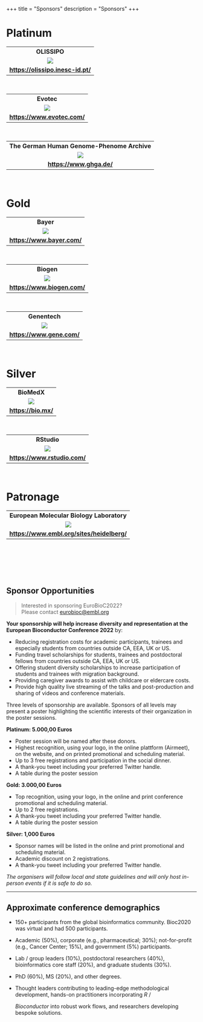 +++
title = "Sponsors"
description = "Sponsors"
+++

# Platinum

|       |
|:-----:|
| **OLISSIPO** |
| ![](../img/clients/OLISSIPO_logo_v-c03_resized.png) |
| **https://olissipo.inesc-id.pt/** |
&nbsp;

|       |
|:-----:|
| **Evotec** |
| ![](../img/clients/evotec_logo_RGB_resized.jpg) |
| **https://www.evotec.com/** |
&nbsp;

|       |
|:-----:|
| **The German Human Genome-Phenome Archive** |
| ![](../img/clients/GHGA_Logo_resized.png) |
| **https://www.ghga.de/** |
&nbsp;

# Gold

|       |
|:-----:|
| **Bayer** |
| ![](../img/clients/bayer_resized.png) |
| **https://www.bayer.com/** |
&nbsp;

|       |
|:-----:|
| **Biogen** |
| ![](../img/clients/Biogen_resized.png) |
| **https://www.biogen.com/** |
&nbsp;

|       |
|:-----:|
| **Genentech** |
| ![](../img/clients/Genentech-Logo_resized.png) |
| **https://www.gene.com/** |
&nbsp;

# Silver

|       |
|:-----:|
| **BioMedX** |
| ![](../img/clients/BioMedX_resized.jpg) |
| **https://bio.mx/** |
&nbsp;

|       |
|:-----:|
| **RStudio** |
| ![](../img/clients/RStudio_resized.jpeg) |
| **https://www.rstudio.com/** |
&nbsp;

# Patronage

|       |
|:-----:|
| **European Molecular Biology Laboratory** |
| ![](../img/clients/EMBL_logo_colour_RGB_resized.png) |
| **https://www.embl.org/sites/heidelberg/** |
&nbsp;



<!--

|       |
|:-----:|
| **NanoString Technologies** |
| ![](../img/clients/NanoString_resized.png) |
| **https://www.nanostring.com/** |
&nbsp;

&nbsp;

# Gold

|       |
|:-----:|
| **Genentech** |
| ![](../img/clients/Genentech-Logo_resized.png) |
| **https://www.gene.com/** |

&nbsp;

|       |
|:-----:|
| **Takeda Pharmaceuticals** |
| ![](../img/clients/takeda_logo_resized.png) |
| **http://www.takeda.com/** |

&nbsp;

|       |
|:-----:|
| **BaseBit Technologies** |
| ![](../img/clients/basebitlogo_resized.png) |
| **https://www.basebitglobal.ai/** |

&nbsp;
|       |
|:-----:|
| **Maze Therapeutics** |
| ![](../img/clients/Maze_Logo_Navy-04_resized.png) |
| **https://mazetx.com/** |
&nbsp;

|       |
|:-----:|
| **Microsoft** |
| ![](../img/clients/Microsoft_resized.jpg) |
| **https://www.microsoft.com/genomics/** |
&nbsp;

|       |
|:-----:|
| **Novartis** |
| ![](../img/clients/novartis_logo_resized.png) |
| **https://www.novartis.com/** |
&nbsp;

|       |
|:-----:|
| **Bluebirdbio** |
| ![](../img/clients/Bluebird_resized.png) |
| **https://www.bluebirdbio.com/** |
&nbsp;

&nbsp;

# Silver

|       |
|:-----:|
| **R Consortium** |
| ![](../img/clients/R_Consortium-logo-horizontal-black_resized.png) |
| **https://www.r-consortium.org/** |

&nbsp;

|       |
|:-----:|
| **F1000** |
| ![](../img/clients/F1000R_logo_crop_resized.png) |
| **https://f1000research.com/** |
&nbsp;

|       |
|:-----:|
| **Stickermule** |
| ![](../img/clients/StickerMule_resized.png) |
| **[https://www.stickermule.com/](https://mule.to/p1yv)** |
&nbsp;

|       |
|:-----:|
| **CRC Press** |
| ![](../img/clients/crcpress_resized.png) |
| **https://www.routledge.com/** |
&nbsp;

|       |
|:-----:|
| **Bristol Myers Squibb** |
| ![](../img/clients/bms-rebrand-logo.svg.png) |
| **https://www.bms.com/** |


|       |
|:-----:|
| **Tercen Data Analytics Ltd.** |
| ![](../img/clients/Tercen_weblogo4_resized.png) |
| **https://www.tercen.com/** |

&nbsp;

-->

&nbsp;

&nbsp;

## Sponsor Opportunities

> Interested in sponsoring EuroBioC2022? <br> 
Please contact <eurobioc@embl.org>

**Your sponsorship will help increase diversity and representation at the European Bioconductor Conference 2022** by:

- Reducing registration costs for academic participants, trainees and especially students from countries outside CA, EEA, UK or US.
- Funding travel scholarships for students, trainees and postdoctoral fellows from countries outside CA, EEA, UK or US.
- Offering student diversity scholarships to increase participation of students and trainees with migration background. 
- Providing caregiver awards to assist with childcare or eldercare costs.
- Provide high quality live streaming of the talks and post-production and sharing of videos and conference materials.

Three levels of sponsorship are available. Sponsors of all levels may present a poster highlighting the scientific interests of their organization in the poster sessions.

**Platinum: 5.000,00 Euros**

- Poster session will be named after these donors.
- Highest recognition, using your logo, in the online plattform (Airmeet), on the website, and on printed promotional and scheduling material.
- Up to 3 free registrations and participation in the social dinner.
- A thank-you tweet including your preferred Twitter handle.
- A table during the poster session

**Gold: 3.000,00 Euros**

- Top recognition, using your logo, in the online and print conference promotional and scheduling material.
- Up to 2 free registrations.
- A thank-you tweet including your preferred Twitter handle.
- A table during the poster session

**Silver: 1,000 Euros**

- Sponsor names will be listed in the online and print promotional and scheduling material.
- Academic discount on 2 registrations.
- A thank-you tweet including your preferred Twitter handle.

_The organisers will follow local and state guidelines and will only host in-person events if it is safe to do so._

***

## Approximate conference demographics

- 150+ participants from the global bioinformatics community. Bioc2020 was virtual and had 500 participants.

- Academic (50%), corporate (e.g., pharmaceutical; 30%);
  not-for-profit (e.g., Cancer Center; 15%), and government (5%)
  participants.

- Lab / group leaders (10%), postdoctoral researchers (40%),
  bioinformatics core staff (20%), and graduate students (30%).

- PhD (60%), MS (20%), and other degrees.

- Thought leaders contributing to leading-edge methodological
  development, hands-on practitioners incorporating _R_ /
  
  _Bioconductor_ into robust work flows, and researchers developing
  bespoke solutions.
 
